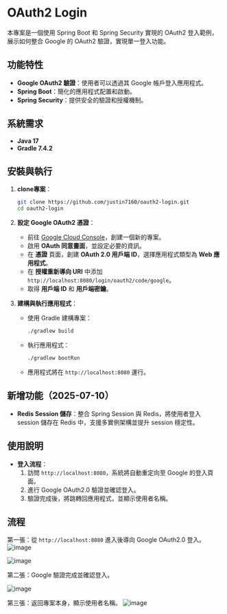 # OAuth2 Login

本專案是一個使用 Spring Boot 和 Spring Security 實現的 OAuth2 登入範例，展示如何整合 Google 的 OAuth2 驗證，實現單一登入功能。

## 功能特性

- **Google OAuth2 驗證**：使用者可以透過其 Google 帳戶登入應用程式。
- **Spring Boot**：簡化的應用程式配置和啟動。
- **Spring Security**：提供安全的驗證和授權機制。

## 系統需求

- **Java 17**
- **Gradle 7.4.2**

## 安裝與執行

1. **clone專案**：

   ```bash
   git clone https://github.com/justin7160/oauth2-login.git
   cd oauth2-login
   ```

2. **設定 Google OAuth2 憑證**：

   - 前往 [Google Cloud Console](https://console.cloud.google.com/)，創建一個新的專案。
   - 啟用 **OAuth 同意畫面**，並設定必要的資訊。
   - 在 **憑證** 頁面，創建 **OAuth 2.0 用戶端 ID**，選擇應用程式類型為 **Web 應用程式**。
   - 在 **授權重新導向 URI** 中添加 `http://localhost:8080/login/oauth2/code/google`。
   - 取得 **用戶端 ID** 和 **用戶端密鑰**。

3. **建構與執行應用程式**：

   - 使用 Gradle 建構專案：

     ```bash
     ./gradlew build
     ```

   - 執行應用程式：

     ```bash
     ./gradlew bootRun
     ```

   - 應用程式將在 `http://localhost:8080` 運行。

## 新增功能（2025-07-10）

- **Redis Session 儲存**：整合 Spring Session 與 Redis，將使用者登入 session 儲存在 Redis 中，支援多實例架構並提升 session 穩定性。  


## 使用說明

- **登入流程**：
  1. 訪問 `http://localhost:8080`，系統將自動重定向至 Google 的登入頁面。
  2. 進行 Google OAuth2.0 驗證並確認登入。
  3. 驗證完成後，將跳轉回應用程式，並顯示使用者名稱。

## 流程

第一張：從 `http://localhost:8080` 進入後導向 Google OAuth2.0 登入。
![image](https://github.com/user-attachments/assets/c72e6285-4f64-4333-9406-8f4b63438d13)

![image](https://github.com/user-attachments/assets/2a00a6e1-90ec-4fa5-aea6-3877fbf00ce3)

第二張：Google 驗證完成並確認登入。

![image](https://github.com/user-attachments/assets/d1d3fd57-5f9d-4360-9729-c6efab5c75f7)

第三張：返回專案本身，顯示使用者名稱。
![image](https://github.com/user-attachments/assets/e777894a-2ca8-40e1-a53c-ecf306a60864)





